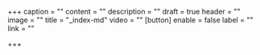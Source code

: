 +++
caption = ""
content = ""
description = ""
draft = true
header = ""
image = ""
title = "_index-md"
video = ""
[button]
enable = false
label = ""
link = ""

+++
